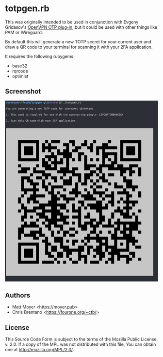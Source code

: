 # totpgen.rb

This was originally intended to be used in conjunction with Evgeny Gridasov's [OpenVPN OTP plug-in](https://github.com/evgeny-gridasov/openvpn-otp), but it could be used with other things like PAM or Wireguard.

By default this will generate a new TOTP secret for your current user and draw a QR code to your terminal for scanning it with your 2FA application.

It requires the following rubygems:
- base32
- rqrcode
- optimist

## Screenshot
![totpgen.rb Screenshot](screenshot.png)

## Authors
- Matt Moyer <<https://moyer.pub>>
- Chris Brentano <<https://fourone.org/~ctb/>>

## License
This Source Code Form is subject to the terms of the Mozilla Public
License, v. 2.0. If a copy of the MPL was not distributed with this
file, You can obtain one at http://mozilla.org/MPL/2.0/.
